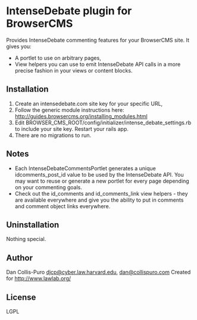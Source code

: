 # IntenseDebate plugin for BrowserCMS

Provides IntenseDebate commenting features for your BrowserCMS site. It gives you:

* A portlet to use on arbitrary pages,
* View helpers you can use to emit IntenseDebate API calls in a more precise fashion in your views or content blocks.

## Installation

1. Create an intensedebate.com site key for your specific URL,
2. Follow the generic module instructions here: http://guides.browsercms.org/installing_modules.html
3. Edit BROWSER_CMS_ROOT/config/initializer/intense_debate_settings.rb to include your site key. Restart your rails app.
4. There are no migrations to run.

## Notes

* Each IntenseDebateCommentsPortlet generates a unique idcomments_post_id value to be used by the IntenseDebate API. You may want to reuse or generate a new portlet for every page depending on your commenting goals.
* Check out the id_comments and id_comments_link view helpers - they are available everywhere and give you the ability to put in comments and comment object links everywhere. 

## Uninstallation

Nothing special.

## Author

Dan Collis-Puro
djcp@cyber.law.harvard.edu, dan@collispuro.com
Created for http://www.lawlab.org/

## License

LGPL

